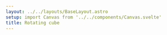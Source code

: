 ```yaml
---
layout: ../../layouts/BaseLayout.astro
setup: import Canvas from '../../components/Canvas.svelte'
title: Rotating cube
---
```


<Canvas example='texture' client:only />
